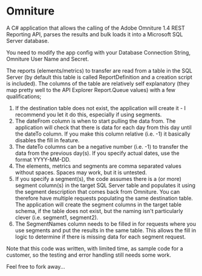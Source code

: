 # Omniture
A C# application that allows the calling of the Adobe Omniture 1.4 REST Reporting API, parses the results and bulk loads it into a Microsoft SQL Server database.

You need to modify the app config with your Database Connection String, Omniture User Name and Secret. 

The reports (elements/metrics) to transfer are read from a table in the SQL Server (by default this table is called ReportDefinition and a creation script is included). The columns of the table are relatively self explanatory (they map pretty well to the API Explorer Report.Queue values) with a few qualifications;

1. If the destination table does not exist, the application will create it - I recommend you let it do this, especially if using segments.
2. The dateFrom column is when to start pulling the data from. The application will check that there is data for each day from this day until the dateTo column. If you make this column relative (i.e. -1) it basically disables the fill in feature.
3. The dateTo columns can be a negative number (i.e. -1) to transfer the data from the previous day(s). If you specify actual dates, use the format YYYY-MM-DD.
4. The elements, metrics and segments are comma separated values without spaces. Spaces may work, but it is untested. 
5. If you specify a segment(s), the code assumes there is a (or more) segment column(s) in the target SQL Server table and populates it using the segment description that comes back from Omniture. You can therefore have multiple requests populating the same destination table. The application will create the segment columns in the target table schema, if the table does not exist, but the naming isn't particularly clever (i.e. segment1, segment2).
6. The SegmentNames column needs to be filled in for requests where you use segments and put the results in the same table. This allows the fill in logic to determine if there is missing data for each segment request.

Note that this code was written, with limited time, as sample code for a customer, so the testing and error handling still needs some work. 

Feel free to fork away...
